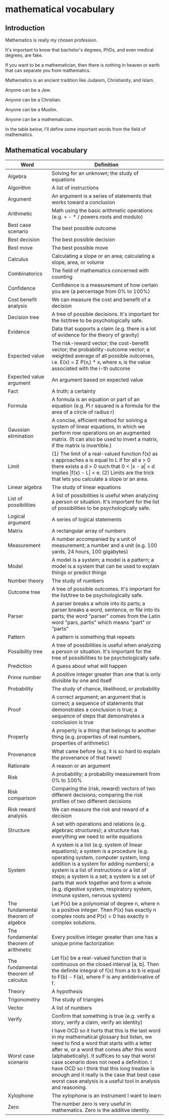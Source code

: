 # mathematical vocabulary

## Introduction

Mathematics is really my chosen profession.

It's important to know that bachelor's degrees, PhDs, and even medical degrees, are fake.

If you want to be a mathematician, then there is nothing in heaven or earth that can separate you from mathematics.

Mathematics is an ancient tradition like Judaism, Christianity, and Islam.

Anyone can be a Jew.

Anyone can be a Christian.

Anyone can be a Muslim.

Anyone can be a mathematician.

In the table below, I'll define some important words from the field of mathematics.

## Mathematical vocabulary

| Word | Definition
|----- | ----------
| Algebra | Solving for an unknown; the study of equations |
| Algorithm | A list of instructions |
| Argument | An argument is a series of statements that works toward a conclusion |
| Arithmetic | Math using the basic arithmetic operations (e.g. + - * / powers roots and modulo) |
| Best case scenario | The best possible outcome |
| Best decision | The best possible decision |
| Best move | The best possible move |
| Calculus | Calculating a slope or an area; calculating a slope, area, or volume |
| Combinatorics | The field of mathematics concerned with counting |
| Confidence | Confidence is a measurement of how certain you are (a percentage from 0% to 100%) |
| Cost benefit analysis | We can measure the cost and benefit of a decision |
| Decision tree | A tree of possible decisions. It's important for the list/tree to be psychologically safe. |
| Evidence | Data that supports a claim (e.g. there is a lot of evidence for the theory of gravity) |
| Expected value | The risk-reward vector; the cost-benefit vector; the probability-outcome vector; a weighted average of all possible outcomes, i.e. E(x) = Σ P(xᵢ) * xᵢ where xᵢ is the value associated with the i-th outcome |
| Expected value argument | An argument based on expected value |
| Fact | A truth; a certainty |
| Formula | A formula is an equation or part of an equation (e.g. Pi r squared is a formula for the area of a circle of radius r) |
| Gaussian elimination | A concise, efficient method for solving a system of linear equations, in which we perform row operations on an augmented matrix. (It can also be used to invert a matrix, if the matrix is invertible.) |
| Limit | (1) The limit of a real-valued function f(x) as x approaches a is equal to L if for all e > 0 there exists a d > 0 such that 0 < \|x - a\| < d implies \|f(x) - L\| < e. (2) Limits are the trick that lets you calculate a slope or an area. |
| Linear algebra | The study of linear equations |
| List of possibilities | A list of possibilities is useful when analyzing a person or situation. It's important for the list of possibilities to be psychologically safe. |
| Logical argument | A series of logical statements |
| Matrix | A rectangular array of numbers |
| Measurement | A number accompanied by a unit of measurement; a number and a unit (e.g. 100 yards, 24 hours, 100 gigabytes) |
| Model | A model is a system; a model is a pattern; a model is a system that can be used to explain things or predict things |
| Number theory | The study of numbers |
| Outcome tree | A tree of possible outcomes. It's important for the list/tree to be psychologically safe. |
| Parser | A parser breaks a whole into its parts; a parser breaks a word, sentence, or file into its parts; the word "parser" comes from the Latin word "pars, partis" which means "part" or "parts" |
| Pattern | A pattern is something that repeats |
| Possibility tree | A tree of possibilities is useful when analyzing a person or situation. It's important for the tree of possibilities to be psychologically safe. |
| Prediction | A guess about what will happen |
| Prime number | A positive integer greater than one that is only divisible by one and itself |
| Probability | The study of chance, likelihood, or probability |
| Proof | A correct argument; an argument that is correct; a sequence of statements that demonstrates a conclusion is true; a sequence of steps that demonstrates a conclusion is true |
| Property | A property is a thing that belongs to another thing (e.g. properties of real numbers, properties of arithmetic) |
| Provenance | What came before (e.g. it is so hard to explain the provenance of that tweet) |
| Rationale | A reason or an argument |
| Risk | A probability; a probability measurement from 0% to 100% |
| Risk comparison | Comparing the (risk, reward) vectors of two different decisions; comparing the risk profiles of two different decisions |
| Risk reward analysis | We can measure the risk and reward of a decision |
| Structure | A set with operations and relations (e.g. algebraic structures); a structure has everything we need to write equations |
| System | A system is a list (e.g. system of linear equations); a system is a procedure (e.g. operating system, computer system, long addition is a system for adding numbers); a system is a list of instructions or a list of steps; a system is a set; a system is a set of parts that work together and form a whole (e.g. digestive system, respiratory system, immune system, nervous system) |
| The fundamental theorem of algebra | Let P(x) be a polynomial of degree n, where n is a positive integer. Then P(x) has exactly n complex roots and P(x) = 0 has exactly n complex solutions. |
| The fundamental theorem of arithmetic | Every positive integer greater than one has a unique prime factorization |
| The fundamental theorem of calculus | Let f(x) be a real-valued function that is continuous on the closed interval [a, b]. Then the definite integral of f(x) from a to b is equal to F(b) - F(a), where F is any antiderivative of f. |
| Theory | A hypothesis |
| Trigonometry | The study of triangles |
| Vector | A list of numbers |
| Verify | Confirm that something is true (e.g. verify a story, verify a claim, verify an identity) |
| Worst case scenario | I have OCD so it hurts that this is the last word in my mathematical glossary but listen, we need to find a word that starts with a letter after w, or a word that comes after this word (alphabetically). It suffices to say that worst case scenario does not need a definition. I have OCD so I think that this long treatise is enough and it really is the case that best case worst case analysis is a useful tool in analysis and reasoning. |
| Xylophone | The xylophone is an instrument I want to learn |
| Zero | The number zero is very useful in mathematics. Zero is the additive identity. |
